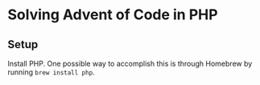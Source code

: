 # Solving Advent of Code in PHP

## Setup

Install PHP. One possible way to accomplish this is through Homebrew by running `brew install php`.
